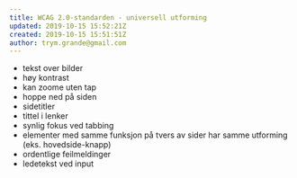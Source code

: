 ```yaml
---
title: WCAG 2.0-standarden - universell utforming
updated: 2019-10-15 15:52:21Z
created: 2019-10-15 15:51:51Z
author: trym.grande@gmail.com
---
```


- tekst over bilder
- høy kontrast
- kan zoome uten tap
- hoppe ned på siden
- sidetitler
- tittel i lenker
- synlig fokus ved tabbing
- elementer med samme funksjon på tvers av sider har samme utforming (eks. hovedside-knapp)
- ordentlige feilmeldinger
- ledetekst ved input